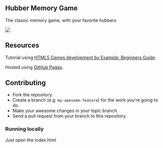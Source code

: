 ## Hubber Memory Game

The classic memory game, with your favorite hubbers

[![](http://i.imgur.com/KLl5oEO.jpg)](https://alysonla.github.io/hubber-memory-game/)

## Resources

Tutorial using [HTML5 Games development by Example: Beginners Guide](http://www.amazon.com/gp/product/B005KRUHXI/ref=kinw_myk_ro_title#).

Hosted using [GitHub Pages](https://pages.github.com/).

## Contributing

- Fork the repository.
- Create a branch (e.g. `my-awesome-feature`) for the work you’re going to do.
- Make your awesome changes in your topic branch.
- Send a pull request from your branch to this repository.

### Running locally

Just open the index.html